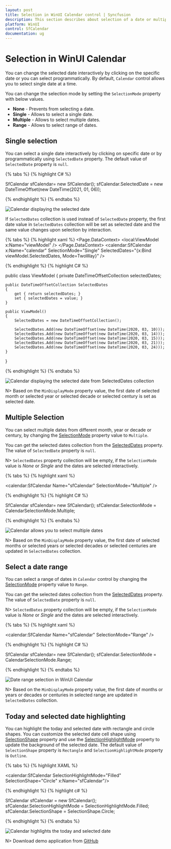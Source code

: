 ```yaml
---
layout: post
title: Selection in WinUI Calendar control | Syncfusion
description: This section describes about selection of a date or multiple dates in the Calendar (SfCalendar) control in WinUI applications.
platform: WinUI
control: SfCalendar
documentation: ug
---
```


# Selection in WinUI Calendar

You can change the selected date interactively by clicking on the specific date or you can select programmatically. By default, `Calendar` control allows you to select single date at a time. 

You can change the selection mode by setting the `SelectionMode` property with below values. 

* **None** - Prevents from selecting a date.
* **Single** - Allows to select a single date.
* **Multiple** - Allows to select multiple dates.
* **Range** -  Allows to select range of dates.

## Single selection

You can select a single date interactively by clicking on specific date or by programmatically using `SelectedDate` property. The default value of `SelectedDate` property is `null`.

{% tabs %}
{% highlight C# %}

SfCalendar sfCalendar= new SfCalendar();
sfCalendar.SelectedDate = new DateTimeOffset(new DateTime(2021, 01, 06));

{% endhighlight %}
{% endtabs %}

![Calendar displaying the selected date](Getting-Started_images/Selecteddate.png)

If `SelectedDates` collection is used instead of `SelectedDate` property, the first date value in `SelectedDates` collection will be set as selected date and the same value changes upon selection by interaction.

{% tabs %}
{% highlight xaml %}
<Page.DataContext>
    <local:ViewModel x:Name="viewModel" />
</Page.DataContext>
<Grid>
    <calendar:SfCalendar x:Name="calendar"
                        SelectionMode="Single" 
                        SelectedDates="{x:Bind viewModel.SelectedDates, Mode=TwoWay}"
                        />
</Grid>

{% endhighlight %}
{% highlight C# %}

public class ViewModel
{
    private DateTimeOffsetCollection selectedDates;

    public DateTimeOffsetCollection SelectedDates
    {
        get { return selectedDates; }
        set { selectedDates = value; }
    }

    public ViewModel()
    {
        SelectedDates = new DateTimeOffsetCollection();

        SelectedDates.Add(new DateTimeOffset(new DateTime(2020, 03, 10)));
        SelectedDates.Add(new DateTimeOffset(new DateTime(2020, 03, 14)));
        SelectedDates.Add(new DateTimeOffset(new DateTime(2020, 03, 15)));
        SelectedDates.Add(new DateTimeOffset(new DateTime(2020, 03, 21)));
        SelectedDates.Add(new DateTimeOffset(new DateTime(2020, 03, 24)));
    }
}

{% endhighlight %}
{% endtabs %}

![Calendar displaying the selected date from SelectedDates collection](Selection_images/single-selection-by-collection.png)

N> Based on the `MinDisplayMode` property value, the first date of selected month or selected year or selected decade or selected century is set as selected date. 

## Multiple Selection

You can select multiple dates from different month, year or decade or century, by changing the [SelectionMode](https://help.syncfusion.com/cr/winui/Syncfusion.UI.Xaml.Calendar.SfCalendar.html#Syncfusion_UI_Xaml_Calendar_SfCalendar_SelectionMode) property value to `Multiple`.

 You can get the selected dates collection from the [SelectedDates](https://help.syncfusion.com/cr/winui/Syncfusion.UI.Xaml.Calendar.SfCalendar.html#Syncfusion_UI_Xaml_Calendar_SfCalendar_SelectedDates) property. The value of `SelectedDate` property is `null`.

N> `SelectedDates` property collection will be empty, if the `SelectionMode` value is *None* or *Single* and the dates are selected interactively. 

{% tabs %}
{% highlight xaml %}

<calendar:SfCalendar Name="sfCalendar" 
                     SelectionMode="Multiple" />

{% endhighlight %}
{% highlight C# %}

SfCalendar sfCalendar= new SfCalendar();
sfCalendar.SelectionMode = CalendarSelectionMode.Multiple;

{% endhighlight %}
{% endtabs %}

![Calendar allows you to select multiple dates](Getting-Started_images/multipledate_selection.png)

N> Based on the `MinDisplayMode` property value, the first date of selected months or selected years or selected decades or selected centuries are updated in `SelectedDates` collection. 

## Select a date range

You can select a range of dates in `Calendar` control by changing the [SelectionMode](https://help.syncfusion.com/cr/winui/Syncfusion.UI.Xaml.Calendar.SfCalendar.html#Syncfusion_UI_Xaml_Calendar_SfCalendar_SelectionMode) property value to `Range`. 

You can get the selected dates collection from the [SelectedDates](https://help.syncfusion.com/cr/winui/Syncfusion.UI.Xaml.Calendar.SfCalendar.html#Syncfusion_UI_Xaml_Calendar_SfCalendar_SelectedDates) property. The value of `SelectedDate` property is `null`.

N> `SelectedDates` property collection will be empty, if the `SelectionMode` value is *None* or *Single* and the dates are selected interactively. 

{% tabs %}
{% highlight xaml %}

<calendar:SfCalendar Name="sfCalendar" 
                     SelectionMode="Range" />

{% endhighlight %}
{% highlight C# %}

SfCalendar sfCalendar= new SfCalendar();
sfCalendar.SelectionMode = CalendarSelectionMode.Range;

{% endhighlight %}
{% endtabs %}

![Date range selection in WinUI Calendar](Getting-Started_images/date-range-selection.png)

N> Based on the `MinDisplayMode` property value, the first date of months or years or decades or centuries in selected range are updated in `SelectedDates` collection. 

## Today and selected date highlighting

You can highlight the today and selected date with rectangle and circle shapes. You can customize the selected date cell shape using [SelectionShape](https://help.syncfusion.com/cr/winui/Syncfusion.UI.Xaml.Calendar.SfCalendar.html#Syncfusion_UI_Xaml_Calendar_SfCalendar_SelectionShape) property and use the [SelectionHighlightMode](https://help.syncfusion.com/cr/winui/Syncfusion.UI.Xaml.Calendar.SfCalendar.html#Syncfusion_UI_Xaml_Calendar_SfCalendar_SelectionHighlightMode) property to update the background of the selected date. The default value of `SelectionShape` property is `Rectangle` and `SelectionHighlightMode` property is `Outline`.

{% tabs %}
{% highlight XAML %}

<calendar:SfCalendar SelectionHighlightMode="Filled"
                     SelectionShape="Circle"
                     x:Name="sfCalendar"/>

{% endhighlight %}
{% highlight c# %}

SfCalendar sfCalendar = new SfCalendar();
sfCalendar.SelectionHighlightMode = SelectionHighlightMode.Filled;
sfCalendar.SelectionShape = SelectionShape.Circle;

{% endhighlight %}
{% endtabs %}

![Calendar highlights the today and selected date](Selection_images/selectionshape-selectionhighlight.png)

N> Download demo application from [GitHub](https://github.com/SyncfusionExamples/syncfusion-winui-tools-calendar-examples/blob/main/Samples/Selection)